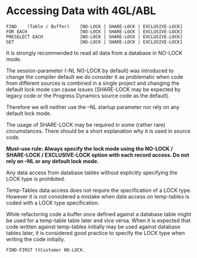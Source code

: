 # Accessing Data with 4GL/ABL

```
FIND	(Table / Buffer)	[NO-LOCK | SHARE-LOCK | EXCLUSIVE-LOCK]
FOR EACH			        [NO-LOCK | SHARE-LOCK | EXCLUSIVE-LOCK]
PRESELECT EACH		        [NO-LOCK | SHARE-LOCK | EXCLUSIVE-LOCK]
GET				            [NO-LOCK | SHARE-LOCK | EXCLUSIVE-LOCK]
```

It is strongly recommended to read all data from a database in NO-LOCK mode.
 
The session-parameter (-NL NO-LOCK by default) was introduced to change the compiler default we do consider it as problematic when code from different sources is combined in a single project and changing the default lock mode can cause issues (SHARE-LOCK may be expected by legacy code or the Progress Dynamics source code as the default).

Therefore we will neither use the –NL startup parameter nor rely on any default lock mode.

The usage of SHARE-LOCK may be required in some (rather rare) circumstances. There should be a short explanation why it is used in source code.

**Must-use rule: Always specify the lock mode using the NO-LOCK / SHARE-LOCK / EXCLUSIVE-LOCK option with each record access. Do not rely on –NL or any default lock mode.**

Any data access from database tables without explicitly specifying the LOCK type is prohibited.

Temp-Tables data access does not require the specification of a LOCK type. However it is not considered a mistake when data access on temp-tables is coded with a LOCK type specification.
 
While refactoring code a buffer once defined against a database table might be used for a temp-table table later and vice versa. When it is expected that code written against temp-tables initially may be used against database tables later, it is considered good practice to specify the LOCK type when writing the code initially. 

```
FIND-FIRST ttCustomer NO-LOCK.
```
